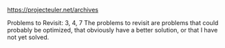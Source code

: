 https://projecteuler.net/archives

Problems to Revisit: 3, 4, 7 
The problems to revisit are problems that could probably be optimized, that obviously have a better solution, or that I have not yet solved.
